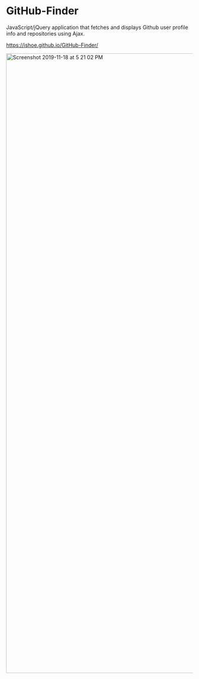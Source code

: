# GitHub-Finder
JavaScript/jQuery application that fetches and displays Github user profile info and repositories using Ajax.

https://ishoe.github.io/GitHub-Finder/


<img width="1675" alt="Screenshot 2019-11-18 at 5 21 02 PM" src="https://user-images.githubusercontent.com/20187025/69050399-ffcf4f00-0a27-11ea-9520-a937d09aec64.png">
